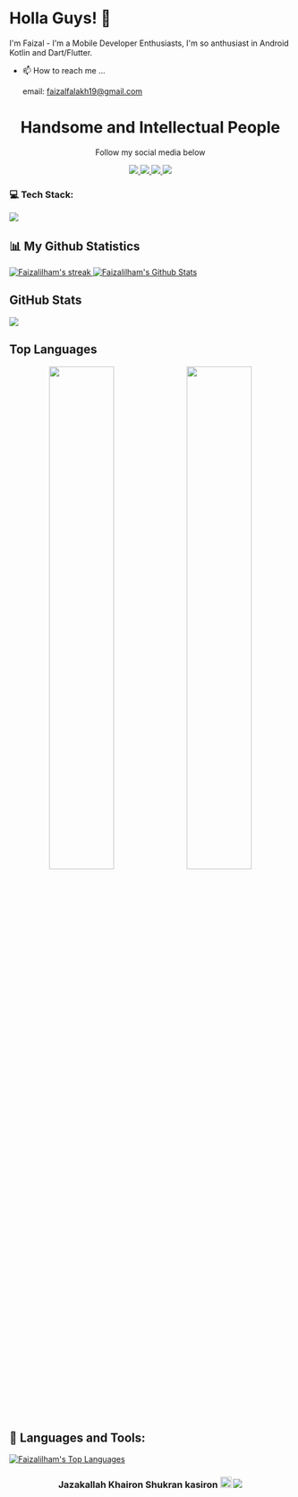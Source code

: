 # Holla Guys! 👋
I'm Faizal - I'm a Mobile Developer Enthusiasts, I'm so anthusiast in Android Kotlin and Dart/Flutter.
- 📫 How to reach me ...
  
     email: faizalfalakh19@gmail.com

<h1 align='center'>
  Handsome and Intellectual People
</h1>

<p align='center'>
 Follow my social media below
</p>

<p align='center'>
 
  <a href="https://instagram.com/faizalfalakh">
    <img src="https://img.shields.io/badge/instagram-%23E4405F.svg?&style=for-the-badge&logo=instagram&logoColor=white" />        
  </a>
 <a href="https://linkedin.com/in/faizalilham">
   <img src="https://img.shields.io/badge/linkedin-1877F2?style=for-the-badge&logo=linkedin&logoColor=white"/>
 </a>
 <a href="https://github.com/Faizalilham">
   <img src="https://img.shields.io/badge/GitHub-100000?style=for-the-badge&logo=github&logoColor=white"/>
 </a>
 <a href="https://faizalilham.vercel.app/">
   <img src="https://img.shields.io/badge/Portofolio-1DA1F2?style=for-the-badge&logo=folder&logoColor=white"/>
 </a>
  
</p>

### 💻 Tech Stack:
<a href="#">
    <img src="https://skillicons.dev/icons?i=kotlin,dart,flutter,firebase,androidstudio,vscode,postman,git,github&theme=dark" />
  </a>

## 📊 My Github Statistics

<a href="https://github.com/Faizalilham">
<img alt="Faizalilham's streak" src="https://github-readme-streak-stats.herokuapp.com/?user=Faizalilham&show_icons=true&count_private=true&theme=react&hide_border=true&bg_color=0D1117"/>
</a>

<a href="https://github.com/Faizalilham">
<img alt="Faizalilham's Github Stats" src="https://github-readme-stats.vercel.app/api?username=Faizalilham&show_icons=true&count_private=true&theme=react&hide_border=true&bg_color=0D1117" />
</a>

## GitHub Stats
![](http://github-profile-summary-cards.vercel.app/api/cards/stats?username=Faizalilham&theme=solarized_dark)

<!-- ## Github Profile Summary Card
![](http://github-profile-summary-cards.vercel.app/api/cards/profile-details?username=kareem96&theme=solarized_dark) -->

## Top Languages
<p align="center">
<img width="48%" src="http://github-profile-summary-cards.vercel.app/api/cards/repos-per-language?username=Faizalilham&theme=solarized_dark" />
<img width="48%" src="http://github-profile-summary-cards.vercel.app/api/cards/most-commit-language?username=Faizalilham&theme=solarized_dark" />
</p>


## 🚀 Languages and Tools:

<a href="https://github.com/Faizalilham">
<img alt="Faizalilham's Top Languages" src="https://github-readme-stats.vercel.app/api/top-langs/?username=Faizalilham&langs_count=8&count_private=true&layout=compact&theme=react&hide_border=true&bg_color=0D1117" />
</a>

<h3  align='center'>
 Jazakallah Khairon Shukran kasiron <img src="https://raw.githubusercontent.com/MartinHeinz/MartinHeinz/master/wave.gif" width="20px" > 
 
<a href="https://github.com/Faizalilham">
    <img src="https://komarev.com/ghpvc/?username=Faizalilham">
</a>
